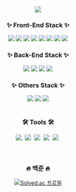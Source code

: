 <div align="center">
  <img src="https://capsule-render.vercel.app/api?type=venom&height=200&text=Taeyun%27s+Repo&fontSize=70&color=0:8871e5,100:b678c4&stroke=b678c4" />
</div>

<!--내용 부분-->
<h3 align="center">✨ Front-End Stack ✨</h3>
<div align="center">
  <img src="https://img.shields.io/badge/HTML5-E34F26?style=for-the-badge&logo=html5&logoColor=white"> 
  <img src="https://img.shields.io/badge/CSS3-1572B6?style=for-the-badge&logo=css3&logoColor=white"> 
  <img src="https://img.shields.io/badge/JavaScript-F7DF1E?style=for-the-badge&logo=JavaScript&logoColor=white"> 
  <img src="https://img.shields.io/badge/TypeScript-007ACC?style=for-the-badge&logo=typescript&logoColor=white">
  <img src="https://img.shields.io/badge/React-20232A?style=for-the-badge&logo=react&logoColor=61DAFB"/> 
  <img src="https://img.shields.io/badge/Next.js-000?logo=nextdotjs&logoColor=fff&style=for-the-badge">   
  <img src="https://img.shields.io/badge/Flutter-02569B?style=for-the-badge&logo=flutter&logoColor=white"> 
  <img src="https://img.shields.io/badge/jest-C21325?style=for-the-badge&logo=jest&logoColor=white">
</div>

<h3 align="center">✨ Back-End Stack ✨</h3>
<div align="center">
  <img src="https://img.shields.io/badge/node.js-339933?style=for-the-badge&logo=Node.js&logoColor=white">
  <img src="https://img.shields.io/badge/express-000000?style=for-the-badge&logo=express&logoColor=white">
  <img src="https://img.shields.io/badge/SQLite-07405E?style=for-the-badge&logo=sqlite&logoColor=white">
  <img src="https://img.shields.io/badge/Django-092E20?style=for-the-badge&logo=django&logoColor=white">
</div>

<h3 align="center">✨ Others Stack ✨</h3>
<div align="center">
  <img src="https://img.shields.io/badge/C-00599C?style=for-the-badge&logo=c&logoColor=white"> 
  <img src="https://img.shields.io/badge/C%2B%2B-00599C?style=for-the-badge&logo=c%2B%2B&logoColor=white"> 
  <img src="https://img.shields.io/badge/.NET-5C2D91?style=for-the-badge&logo=.net&logoColor=white"> 
</div>

<br>

<h3 align="center">🛠 Tools 🛠</h3>
<div align="center">
  <img src="https://img.shields.io/badge/git-F05033.svg?style=for-the-badge&logo=git&logoColor=white" />&nbsp
  <img src="https://img.shields.io/badge/github-181717.svg?style=for-the-badge&logo=github&logoColor=white" />&nbsp
  <img src="https://img.shields.io/badge/Notion-F3F3F3.svg?style=for-the-badge&logo=notion&logoColor=black" />&nbsp
  <img src="https://img.shields.io/badge/figma-F24E1E.svg?style=for-the-badge&logo=figma&logoColor=white" />&nbsp
  <img src="https://img.shields.io/badge/VSCode-2C2C32.svg?style=for-the-badge&logo=visual-studio-code&logoColor=22ABF3" />&nbsp
</div>

<br>
<br>

<h3 align="center">🔥 백준 🔥</h3>
<div align="center"><p><a href="https://solved.ac/wke1wke1"><img src="http://mazassumnida.wtf/api/v2/generate_badge?boj=gomteng03" alt="Solved.ac 프로필"></a></p></div>
